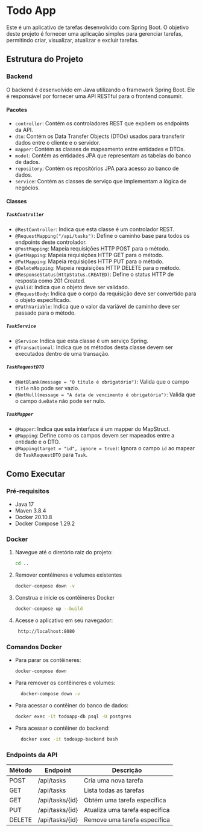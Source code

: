 # Todo App

Este é um aplicativo de tarefas desenvolvido com Spring Boot. O objetivo deste projeto é fornecer uma aplicação simples para gerenciar tarefas, permitindo criar, visualizar, atualizar e excluir tarefas.

## Estrutura do Projeto

### Backend

O backend é desenvolvido em Java utilizando o framework Spring Boot. Ele é responsável por fornecer uma API RESTful para o frontend consumir.

#### Pacotes

- `controller`: Contém os controladores REST que expõem os endpoints da API.
- `dto`: Contém os Data Transfer Objects (DTOs) usados para transferir dados entre o cliente e o servidor.
- `mapper`: Contém as classes de mapeamento entre entidades e DTOs.
- `model`: Contém as entidades JPA que representam as tabelas do banco de dados.
- `repository`: Contém os repositórios JPA para acesso ao banco de dados.
- `service`: Contém as classes de serviço que implementam a lógica de negócios.

#### Classes

##### `TaskController`

- `@RestController`: Indica que esta classe é um controlador REST.
- `@RequestMapping("/api/tasks")`: Define o caminho base para todos os endpoints deste controlador.
- `@PostMapping`: Mapeia requisições HTTP POST para o método.
- `@GetMapping`: Mapeia requisições HTTP GET para o método.
- `@PutMapping`: Mapeia requisições HTTP PUT para o método.
- `@DeleteMapping`: Mapeia requisições HTTP DELETE para o método.
- `@ResponseStatus(HttpStatus.CREATED)`: Define o status HTTP de resposta como 201 Created.
- `@Valid`: Indica que o objeto deve ser validado.
- `@RequestBody`: Indica que o corpo da requisição deve ser convertido para o objeto especificado.
- `@PathVariable`: Indica que o valor da variável de caminho deve ser passado para o método.

##### `TaskService`

- `@Service`: Indica que esta classe é um serviço Spring.
- `@Transactional`: Indica que os métodos desta classe devem ser executados dentro de uma transação.

##### `TaskRequestDTO`

- `@NotBlank(message = "O título é obrigatório")`: Valida que o campo `title` não pode ser vazio.
- `@NotNull(message = "A data de vencimento é obrigatória")`: Valida que o campo `dueDate` não pode ser nulo.

##### `TaskMapper`
- `@Mapper`: Indica que esta interface é um mapper do MapStruct.
- `@Mapping`: Define como os campos devem ser mapeados entre a entidade e o DTO.
- `@Mapping(target = "id", ignore = true)`: Ignora o campo `id` ao mapear de `TaskRequestDTO` para `Task`.

## Como Executar

### Pré-requisitos

- Java 17
- Maven 3.8.4
- Docker 20.10.8
- Docker Compose 1.29.2

### Docker

1. Navegue até o diretório raiz do projeto:
   ```sh
   cd ..
2. Remover contêineres e volumes existentes
   ```sh
   docker-compose down -v
   ```
2. Construa e inicie os contêineres Docker
    ```sh
   docker-compose up --build
   ```
3. Acesse o aplicativo em seu navegador:
   ```sh
    http://localhost:8080
    ```
### Comandos Docker

- Para parar os contêineres:
  ```sh
  docker-compose down
  ```
- Para remover os contêineres e volumes:
  ```sh
    docker-compose down -v
    ```
- Para acessar o contêiner do banco de dados:
  ```sh
  docker exec -it todoapp-db psql -U postgres
  ```
- Para acessar o contêiner do backend:
  ```sh
    docker exec -it todoapp-backend bash
    ```
### Endpoints da API
| Método | Endpoint                | Descrição                          |
|--------|-------------------------|------------------------------------|
| POST   | /api/tasks              | Cria uma nova tarefa               |
| GET    | /api/tasks              | Lista todas as tarefas             |
| GET    | /api/tasks/{id}         | Obtém uma tarefa específica         |
| PUT    | /api/tasks/{id}         | Atualiza uma tarefa específica      |
| DELETE | /api/tasks/{id}         | Remove uma tarefa específica        |





   